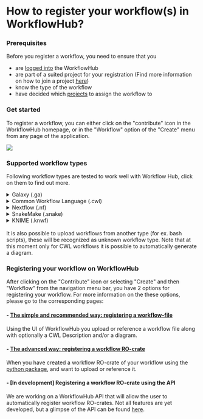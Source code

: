 # How to register your workflow(s) in WorkflowHub?

### Prerequisites

Before you register a workflow, you need to ensure that you
* are [logged into](../Logging-in) the WorkflowHub
* are part of a suited project for your registration (Find more information on how to join a project [here](../How-to-join-a-project))
* know the type of the workflow
* have decided which [projects](../Browsing-projects) to assign the workflow to

### Get started

To register a workflow, you can either click on the "contribute" icon in the WorkflowHub homepage, or in the "Workflow" option of the "Create" menu from any page of the application.

![](images/ug_link_to_wf_upload.PNG)


### Supported workflow types

Following workflow types are tested to work well with Workflow Hub, click on them to find out more. 

<details>
  <summary>Galaxy (.ga)</summary>
  <ol>

  <b>How to use Galaxy</b><br>
Information on how to use galaxy can be found on the [Galaxy Training Network](https://galaxyproject.github.io/training-material).

  <b>Extract a workflow from the History</b><br>
This is the most easy way to generate a Galaxy workflow and is extensively explained [here](https://galaxyproject.org/learn/advanced-workflow/extract/).

  <b>Editing a Galaxy workflow</b><br>
Using the Galaxy workflow editor it is recommended to add tags and/or add for example the tutorial title as Annotation/Notes. Mor information on how to use the editor can be found [here](https://galaxyproject.github.io/training-material/topics/introduction/tutorials/galaxy-intro-101/tutorial.html) in the "The workflow editor" section.

  <b>Galaxy to CWL abstract</b><br>
Galaxy workflows can easily be converted to CWL abstract with 
[galaxy2cwl](https://github.com/workflowhub-eu/galaxy2cwl). This can be seen as a standardized summary of the workflow that can be interpreted by WorkflowHub. CWL abstract can also be used to generate a diagram.

  <b>Uploading to WorkflowHub</b><br>
Since it is not possible to reference a workflow in a Galaxy instance, you either have to download the workflow file and upload it to WorkflowHub, or make an RO-crate following the steps below. You can still reference the workflow in the galaxy instance using the source property in the metadata of the registration.

  </ol>
</details>
<details>
  <summary>Common Workflow Language (.cwl)</summary>
  <ol>
  More information will soon be available.
  </ol>
</details>
<details>
  <summary>Nextflow (.nf)</summary>
  <ol>
  More information will soon be available.
  </ol>
</details>
<details>
  <summary>SnakeMake (.snake)</summary>
  <ol>
  More information will soon be available.
  </ol>
</details>
<details>
  <summary>KNIME (.knwf)</summary>
  <ol>
  More information will soon be available.
  </ol>
</details>
<br>
It is also possible to upload workflows from another type (for ex. bash scripts), these will be recognized as unknown workflow type. Note that at this moment only for CWL workflows it is possible to automatically generate a diagram.

<br>

### Registering your workflow on WorkflowHub 

After clicking on the "Contribute" icon or selecting "Create" and then "Workflow" from the navigation menu bar, you have 2 options for registering your workflow. For more information on the these options, please go to the corresponding pages:

#### - [The simple and recommended way: registering a workflow-file](../Registering-a-workflow-with-a-diagram-and-abstract-CWL) 

Using the UI of WorkflowHub you upload or reference a workflow file along with optionally a CWL Description and/or a diagram.

#### - [The advanced way: registering a workflow RO-crate](../Registering-an-existing-Workflow-RO-Crate)

When you have created a workflow RO-crate of your workflow using the [python package](https://github.com/ResearchObject/ro-crate-py), and want to upload or reference it.

#### - [In development] Registering a workflow RO-crate using the API

We are working on a WorkflowHub API that will allow the user to automatically register workflow RO-crates. Not all features are yet developed, but a glimpse of the API can be found [here](https://workflowhub.eu/api).
